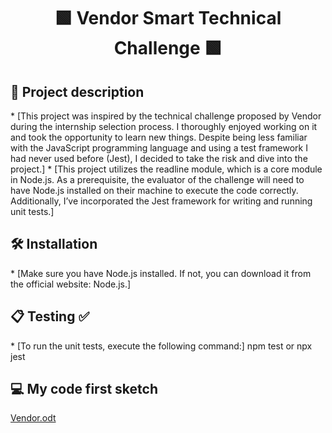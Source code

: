 <h1 align="center"> 🟩 Vendor Smart Technical Challenge 🟩 </h1>

<h2> 📝 Project description </h2>
* [This project was inspired by the technical challenge proposed by Vendor during the internship selection process. I thoroughly enjoyed working on it and took the opportunity to learn new things. Despite being less familiar with the JavaScript programming language and using a test framework I had never used before (Jest), I decided to take the risk and dive into the project.]
* [This project utilizes the readline module, which is a core module in Node.js. As a prerequisite, the evaluator of the challenge will need to have Node.js installed on their machine to execute the code correctly. Additionally, I’ve incorporated the Jest framework for writing and running unit tests.]

<h2> 🛠️ Installation </h2>
* [Make sure you have Node.js installed. If not, you can download it from the official website: Node.js.]

<h2> 📋 Testing ✅ </h2>
* [To run the unit tests, execute the following command:]
npm test
or
npx jest

<h2> 💻 My code first sketch </h2>

[Vendor.odt](https://github.com/user-attachments/files/16072564/Vendor.odt)

